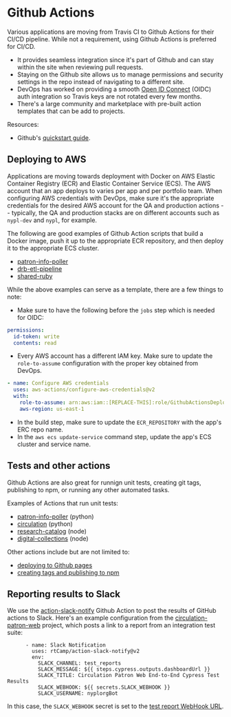 # Github Actions

Various applications are moving from Travis CI to Github Actions for their CI/CD pipeline. While not a requirement, using Github Actions is preferred for CI/CD.
- It provides seamless integration since it's part of Github and can stay within the site when reviewing pull requests.
- Staying on the Github site allows us to manage permissions and security settings in the repo instead of navigating to a different site.
- DevOps has worked on providing a smooth [Open ID Connect](https://www.microsoft.com/en-us/security/business/security-101/what-is-openid-connect-oidc) (OIDC) auth integration so Travis keys are not rotated every few months.
- There's a large community and marketplace with pre-built action templates that can be add to projects.

Resources:
- Github's [quickstart guide](https://docs.github.com/en/actions/quickstart).

## Deploying to AWS

Applications are moving towards deployment with Docker on AWS Elastic Container Registry (ECR) and Elastic Container Service (ECS). The AWS account that an app deploys to varies per app and per portfolio team. When configuring AWS credentials with DevOps, make sure it's the appropriate credentials for the desired AWS account for the QA and production actions -- typically, the QA and production stacks are on different accounts such as `nypl-dev` and `nypl`, for example.

The following are good examples of Github Action scripts that build a Docker image, push it up to the appropriate ECR repository, and then deploy it to the appropriate ECS cluster.

- [patron-info-poller](https://github.com/NYPL/patron-info-poller/blob/main/.github/workflows/deploy-qa.yml)
- [drb-etl-pipeline](https://github.com/NYPL/drb-etl-pipeline/blob/main/.github/workflows/build-production.yaml)
- [shared-ruby](https://github.com/NYPL/shared-ruby/blob/develop/.github/workflows/build-qa.yml)

While the above examples can serve as a template, there are a few things to note:
- Make sure to have the following before the `jobs` step which is needed for OIDC:

```yml
permissions:
  id-token: write
  contents: read
```

- Every AWS account has a different IAM key. Make sure to update the `role-to-assume` configuration with the proper key obtained from DevOps.

```yml
- name: Configure AWS credentials
  uses: aws-actions/configure-aws-credentials@v2
  with:
    role-to-assume: arn:aws:iam::[REPLACE-THIS]:role/GithubActionsDeployerRole
    aws-region: us-east-1
```

- In the build step, make sure to update the `ECR_REPOSITORY` with the app's ERC repo name.
- In the `aws ecs update-service` command step, update the app's ECS cluster and service name.

## Tests and other actions

Github Actions are also great for runnign unit tests, creating git tags, publishing to npm, or running any other automated tasks.

Examples of Actions that run unit tests:
- [patron-info-poller](https://github.com/NYPL/patron-info-poller/blob/main/.github/workflows/run-tests.yml) (python)
- [circulation](https://github.com/NYPL-Simplified/circulation/blob/main/.github/workflows/test.yml) (python)
- [research-catalog](https://github.com/NYPL/research-catalog/blob/main/.github/workflows/testing.yml) (node)
- [digital-collections](https://github.com/NYPL/digital-collections/blob/main/.github/workflows/ci.yml) (node)

Other actions include but are not limited to:
- [deploying to Github pages](https://github.com/NYPL/nypl-design-system/blob/development/.github/workflows/gh-pages.yml)
- [creating tags and publishing to npm](https://github.com/NYPL/nypl-design-system/blob/development/.github/workflows/release.yml)

## Reporting results to Slack

We use the [action-slack-notify](https://github.com/rtCamp/action-slack-notify) Github Action to post the results of GitHub actions to Slack. Here's an example configuration from the [circulation-patron-web](https://github.com/NYPL-Simplified/circulation-patron-web/) project, which posts a link to a report from an integration test suite:

```
      - name: Slack Notification
        uses: rtCamp/action-slack-notify@v2
        env: 
          SLACK_CHANNEL: test_reports
          SLACK_MESSAGE: ${{ steps.cypress.outputs.dashboardUrl }}
          SLACK_TITLE: Circulation Patron Web End-to-End Cypress Test Results
          SLACK_WEBHOOK: ${{ secrets.SLACK_WEBHOOK }}
          SLACK_USERNAME: nyplorgBot
```

In this case, the `SLACK_WEBHOOK` secret is set to the [test report WebHook URL](ci.md).

